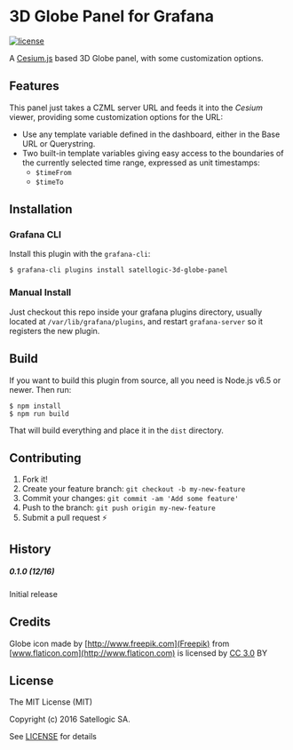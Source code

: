 # 3D Globe Panel for Grafana
[![license](https://img.shields.io/github/license/mashape/apistatus.svg)]()

A [Cesium.js](http://cesiumjs.org/) based 3D Globe panel, with some customization
options.

## Features

This panel just takes a CZML server URL and feeds it into the *Cesium* viewer,
providing some customization options for the URL:

 * Use any template variable defined in the dashboard, either in the Base URL or
   Querystring.
 * Two built-in template variables giving easy access to the boundaries of the
   currently selected time range, expressed as unit timestamps:
   * `$timeFrom`
   * `$timeTo`

## Installation

### Grafana CLI

Install this plugin with the `grafana-cli`:

    $ grafana-cli plugins install satellogic-3d-globe-panel

### Manual Install

Just checkout this repo inside your grafana plugins directory, usually located
at `/var/lib/grafana/plugins`, and restart `grafana-server` so it registers the
new plugin.

## Build

If you want to build this plugin from source, all you need is Node.js v6.5 or
newer. Then run:

    $ npm install
    $ npm run build

That will build everything and place it in the `dist` directory.

## Contributing

1. Fork it!
2. Create your feature branch: `git checkout -b my-new-feature`
3. Commit your changes: `git commit -am 'Add some feature'`
4. Push to the branch: `git push origin my-new-feature`
5. Submit a pull request :zap:

## History

##### 0.1.0 (12/16)

Initial release

## Credits

Globe icon made by [http://www.freepik.com](Freepik) from
[www.flaticon.com](http://www.flaticon.com) is licensed by
[CC 3.0](http://creativecommons.org/licenses/by/3.0/) BY</a>

## License

The MIT License (MIT)

Copyright (c) 2016 Satellogic SA.

See [LICENSE](LICENSE) for details
